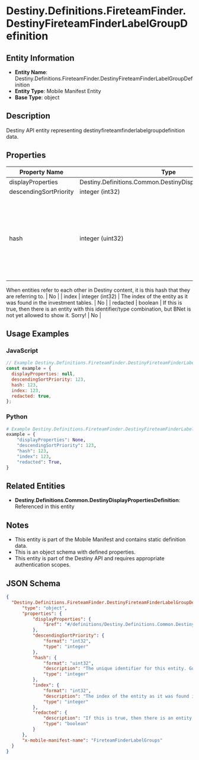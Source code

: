 # Destiny.Definitions.FireteamFinder.DestinyFireteamFinderLabelGroupDefinition

## Entity Information
- **Entity Name**: Destiny.Definitions.FireteamFinder.DestinyFireteamFinderLabelGroupDefinition
- **Entity Type**: Mobile Manifest Entity
- **Base Type**: object

## Description
Destiny API entity representing destinyfireteamfinderlabelgroupdefinition data.

## Properties

| Property Name | Type | Description | Required |
|---------------|------|-------------|----------|
| displayProperties | Destiny.Definitions.Common.DestinyDisplayPropertiesDefinition |  | No |
| descendingSortPriority | integer (int32) |  | No |
| hash | integer (uint32) | The unique identifier for this entity. Guaranteed to be unique for the type of entity, but not globally.
When entities refer to each other in Destiny content, it is this hash that they are referring to. | No |
| index | integer (int32) | The index of the entity as it was found in the investment tables. | No |
| redacted | boolean | If this is true, then there is an entity with this identifier/type combination, but BNet is not yet allowed to show it. Sorry! | No |

## Usage Examples

### JavaScript
```javascript
// Example Destiny.Definitions.FireteamFinder.DestinyFireteamFinderLabelGroupDefinition object
const example = {
  displayProperties: null,
  descendingSortPriority: 123,
  hash: 123,
  index: 123,
  redacted: true,
};
```

### Python
```python
# Example Destiny.Definitions.FireteamFinder.DestinyFireteamFinderLabelGroupDefinition object
example = {
    "displayProperties": None,
    "descendingSortPriority": 123,
    "hash": 123,
    "index": 123,
    "redacted": True,
}
```

## Related Entities
- **Destiny.Definitions.Common.DestinyDisplayPropertiesDefinition**: Referenced in this entity

## Notes
- This entity is part of the Mobile Manifest and contains static definition data.
- This is an object schema with defined properties.
- This entity is part of the Destiny API and requires appropriate authentication scopes.

## JSON Schema
```json
{
  "Destiny.Definitions.FireteamFinder.DestinyFireteamFinderLabelGroupDefinition":   {
      "type": "object",
      "properties": {
          "displayProperties": {
              "$ref": "#/definitions/Destiny.Definitions.Common.DestinyDisplayPropertiesDefinition"
          },
          "descendingSortPriority": {
              "format": "int32",
              "type": "integer"
          },
          "hash": {
              "format": "uint32",
              "description": "The unique identifier for this entity. Guaranteed to be unique for the type of entity, but not globally.\r\nWhen entities refer to each other in Destiny content, it is this hash that they are referring to.",
              "type": "integer"
          },
          "index": {
              "format": "int32",
              "description": "The index of the entity as it was found in the investment tables.",
              "type": "integer"
          },
          "redacted": {
              "description": "If this is true, then there is an entity with this identifier/type combination, but BNet is not yet allowed to show it. Sorry!",
              "type": "boolean"
          }
      },
      "x-mobile-manifest-name": "FireteamFinderLabelGroups"
  }
}
```
